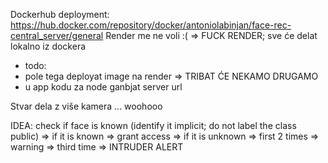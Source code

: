 Dockerhub deployment: https://hub.docker.com/repository/docker/antoniolabinjan/face-rec-central_server/general
Render me ne voli :( => FUCK RENDER; sve će delat lokalno iz dockera
- todo:
- pole tega deployat image na render => TRIBAT ĆE NEKAMO DRUGAMO
- u app kodu za node ganbjat server url

Stvar dela z više kamera ... woohooo

IDEA: check if face is known (identify it implicit; do not label the class public) => if it is known => grant access
                                                                                  => if it is unknown => first 2 times => warning
                                                                                                      => third time => INTRUDER ALERT
